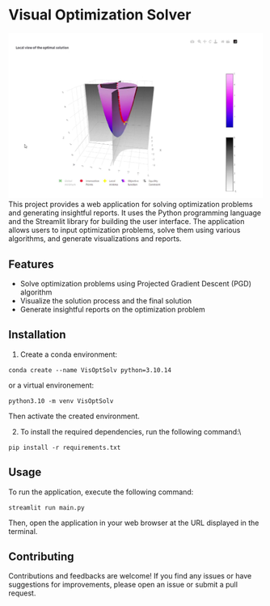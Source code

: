 # Visual Optimization Solver
![solver example](./solver_figure.png)
This project provides a web application for solving optimization problems and generating insightful reports. It uses the Python programming language and the Streamlit library for building the user interface. The application allows users to input optimization problems, solve them using various algorithms, and generate visualizations and reports.

## Features

- Solve optimization problems using Projected Gradient Descent (PGD) algorithm
- Visualize the solution process and the final solution
- Generate insightful reports on the optimization problem

## Installation

1. Create a conda environment:
``` console
conda create --name VisOptSolv python=3.10.14
```

or a virtual environement:

```console
python3.10 -m venv VisOptSolv
```

Then activate the created environment.

2. To install the required dependencies, run the following command:\
``` console
pip install -r requirements.txt
```


## Usage

To run the application, execute the following command:
``` console
streamlit run main.py
```


Then, open the application in your web browser at the URL displayed in the terminal.

## Contributing

Contributions and feedbacks are welcome! If you find any issues or have suggestions for improvements, please open an issue or submit a pull request.
